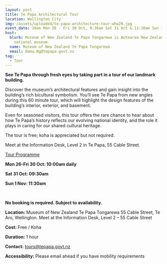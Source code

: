 ```yaml
---
layout: post
title: Te Papa Architectural Tour
location: Wellington City
img: /assets/uploaded/te-papa-architecture-tour-whw20.jpg
event_date: 10am Mon 26 - Fri 30 Oct, 9:30am Sat 31 Oct & 11:30am Sun 1 Nov
host:
  blurb: Museum of New Zealand Te Papa Tongarewa is Aotearoa New Zealand's
    national museum.
  name: Museum of New Zealand Te Papa Tongarewa
  email: Emma.Ng@tepapa.govt.nz
tag:
  - Tour
---
```

**See Te Papa through fresh eyes by taking part in a tour of our landmark building.** 

Discover the museum’s architectural features and gain insight into the building’s rich bicultural symbolism. You’ll see Te Papa from new angles during this 60 minute tour, which will highlight the design features of the building’s interior, exterior, and basement.

Even for seasoned visitors, this tour offers the rare chance to hear about how Te Papa’s history reflects our evolving national identity, and the role it plays in caring for our shared cultural heritage.

The tour is free; koha is appreciated but not required.

Meet at the Information Desk, Level 2 in Te Papa, 55 Cable Street. 

<u>Tour Programme</u>

**Mon 26-Fri 30 Oct: 10:00am daily** 

**Sat 31 Oct: 09:30am** 

**Sun 1 Nov: 11:30am**

<br>

**No booking is required. Subject to availability.** 

**Location:** Museum of New Zealand Te Papa Tongarewa 55 Cable Street, Te Aro, Wellington. Meet at the Information Desk, Level 2 – 55 Cable Street

**Cost:** Free / Koha

**Duration:** 1 hour

**Contact:** tours@tepapa.govt.nz

**Accessibility:** Please email ahead if you have mobility requirements
